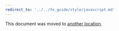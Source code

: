 ```yaml
---
redirect_to: '../../fe_guide/style/javascript.md'
---
```


This document was moved to [another location](../../fe_guide/style/javascript.md).

<!-- This redirect file can be deleted after February 1, 2021. -->
<!-- Before deletion, see: https://docs.gitlab.com/ee/development/documentation/#move-or-rename-a-page -->

